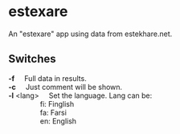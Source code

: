 # estexare
An "estexare" app using data from estekhare.net.

## Switches
**-f**&nbsp;&nbsp;&nbsp;&nbsp; Full data in results.  
**-c**&nbsp;&nbsp;&nbsp;&nbsp; Just comment will be shown.  
**-l** &lt;lang&gt;&nbsp;&nbsp;&nbsp;&nbsp; Set the language. Lang can be:  
&nbsp;&nbsp;&nbsp;&nbsp;&nbsp;&nbsp;&nbsp;&nbsp;&nbsp;&nbsp;&nbsp;&nbsp;&nbsp;&nbsp;&nbsp;&nbsp;fi: Finglish  
&nbsp;&nbsp;&nbsp;&nbsp;&nbsp;&nbsp;&nbsp;&nbsp;&nbsp;&nbsp;&nbsp;&nbsp;&nbsp;&nbsp;&nbsp;&nbsp;fa: Farsi  
&nbsp;&nbsp;&nbsp;&nbsp;&nbsp;&nbsp;&nbsp;&nbsp;&nbsp;&nbsp;&nbsp;&nbsp;&nbsp;&nbsp;&nbsp;&nbsp;en: English  

